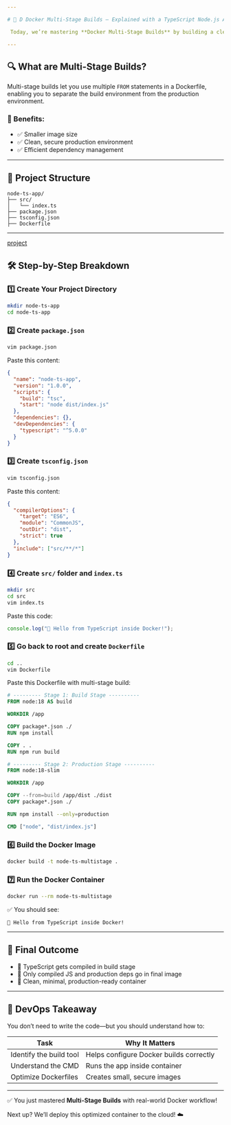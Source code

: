 ```yaml
---

# 🚀 D Docker Multi-Stage Builds – Explained with a TypeScript Node.js App

 Today, we’re mastering **Docker Multi-Stage Builds** by building a clean and efficient image for a TypeScript-based Node.js app.

---
```


## 🔍 What are Multi-Stage Builds?

Multi-stage builds let you use multiple `FROM` statements in a Dockerfile, enabling you to separate the build environment from the production environment.

### 🎯 Benefits:

- ✅ Smaller image size
- ✅ Clean, secure production environment
- ✅ Efficient dependency management

---

## 📁 Project Structure

```
node-ts-app/
├── src/
│   └── index.ts
├── package.json
├── tsconfig.json
├── Dockerfile
```

---

[project](https://github.com/ritesh355/node-ts-app)

## 🛠 Step-by-Step Breakdown

### 1️⃣ Create Your Project Directory

```bash
mkdir node-ts-app
cd node-ts-app
```

### 2️⃣ Create `package.json`

```bash
vim package.json
```

Paste this content:

```json
{
  "name": "node-ts-app",
  "version": "1.0.0",
  "scripts": {
    "build": "tsc",
    "start": "node dist/index.js"
  },
  "dependencies": {},
  "devDependencies": {
    "typescript": "^5.0.0"
  }
}
```

### 3️⃣ Create `tsconfig.json`

```bash
vim tsconfig.json
```

Paste this content:

```json
{
  "compilerOptions": {
    "target": "ES6",
    "module": "CommonJS",
    "outDir": "dist",
    "strict": true
  },
  "include": ["src/**/*"]
}
```

### 4️⃣ Create `src/` folder and `index.ts`

```bash
mkdir src
cd src
vim index.ts
```

Paste this code:

```ts
console.log("🚀 Hello from TypeScript inside Docker!");
```

### 5️⃣ Go back to root and create `Dockerfile`

```bash
cd ..
vim Dockerfile
```

Paste this Dockerfile with multi-stage build:

```Dockerfile
# --------- Stage 1: Build Stage ----------
FROM node:18 AS build

WORKDIR /app

COPY package*.json ./
RUN npm install

COPY . .
RUN npm run build

# --------- Stage 2: Production Stage ----------
FROM node:18-slim

WORKDIR /app

COPY --from=build /app/dist ./dist
COPY package*.json ./

RUN npm install --only=production

CMD ["node", "dist/index.js"]
```

### 6️⃣ Build the Docker Image

```bash
docker build -t node-ts-multistage .
```

### 7️⃣ Run the Docker Container

```bash
docker run --rm node-ts-multistage
```

✅ You should see:

```
🚀 Hello from TypeScript inside Docker!
```

---

## 📌 Final Outcome

- 🎯 TypeScript gets compiled in build stage
- 🎯 Only compiled JS and production deps go in final image
- 🎯 Clean, minimal, production-ready container

---

## 🧠 DevOps Takeaway

You don’t need to write the code—but you should understand how to:

| Task                    | Why It Matters                          |
| ----------------------- | --------------------------------------- |
| Identify the build tool | Helps configure Docker builds correctly |
| Understand the CMD      | Runs the app inside container           |
| Optimize Dockerfiles    | Creates small, secure images            |

---

✅ You just mastered **Multi-Stage Builds** with real-world Docker workflow!

Next up? We’ll deploy this optimized container to the cloud! ☁️


